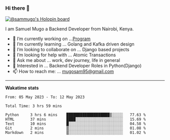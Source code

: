 ### Hi there 👋

[![@sammugo's Holopin board](https://holopin.me/sammugo)](https://holopin.io/@sammugo)

I am Samuel Mugo a Backend Developer from Nairobi, Kenya.

<!--
**sam-mugo/sam-mugo** is a ✨ _special_ ✨ repository because its `README.md` (this file) appears on your GitHub profile.
-->



- 🔭 I’m currently working on ...[Program](https://github.com/sam-mugo/program)
- 🌱 I’m currently learning ... Golang and Kafka driven design
- 👯 I’m looking to collaborate on ... Django based projects
- 🤔 I’m looking for help with ... Atomic Transactions
- 💬 Ask me about ... work, dev journey, life in general
- 💼 Interested in ... Backend Developer Roles in Python(Django) 
- 📫 How to reach me: ... [mugosam95@gmail.com](mailto:mugosam95@gmail.com)

-------
**Wakatime stats**
<!--START_SECTION:waka-->

```text
From: 05 May 2023 - To: 12 May 2023

Total Time: 3 hrs 59 mins

Python     3 hrs 6 mins    ███████████████████▒░░░░░   77.63 %
HTML       37 mins         ████░░░░░░░░░░░░░░░░░░░░░   15.69 %
Text       10 mins         █░░░░░░░░░░░░░░░░░░░░░░░░   04.58 %
Git        2 mins          ▒░░░░░░░░░░░░░░░░░░░░░░░░   01.08 %
Markdown   2 mins          ▒░░░░░░░░░░░░░░░░░░░░░░░░   01.02 %
```

<!--END_SECTION:waka-->





